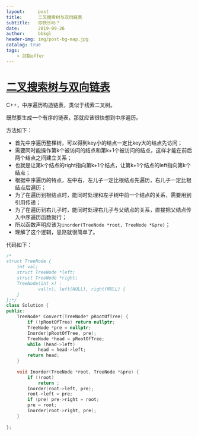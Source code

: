 ```yaml
---
layout:     post
title:      二叉搜索树与双向链表
subtitle:   你快乐吗？
date:       2019-09-26
author:     bbkgl
header-img: img/post-bg-map.jpg
catalog: true
tags:
    - 剑指offer
---
```


# [二叉搜索树与双向链表](https://www.nowcoder.com/practice/947f6eb80d944a84850b0538bf0ec3a5?tpId=13&tqId=11179&tPage=2&rp=2&ru=/ta/coding-interviews&qru=/ta/coding-interviews/question-ranking )

C++，中序遍历构造链表，类似于线索二叉树。

既然要生成一个有序的链表，那就应该很快想到中序遍历。

方法如下：

- 首先中序遍历整棵树，可以得到key小的结点一定比key大的结点先访问；
- 需要同时能操作第k个被访问的结点和第k+1个被访问的结点，这样才能在前后两个结点之间建立关系；
- 也就是让第k个结点的right指向第k+1个结点，让第k+1个结点的left指向第k个结点；
- 根据中序遍历的特点，左中右，左儿子一定比根结点先遍历，右儿子一定比根结点后遍历；
- 为了在遍历到根结点时，能同时处理和左子树中前一个结点的关系，需要用到引用传递；
- 为了在遍历到右儿子时，能同时处理右儿子与父结点的关系，直接把父结点传入中序遍历函数就行；
- 所以函数声明应该为`inorder(TreeNode *root, TreeNode *&pre)`；
- 理解了这个逻辑，思路就很简单了。

代码如下：

```cpp
/*
struct TreeNode {
	int val;
	struct TreeNode *left;
	struct TreeNode *right;
	TreeNode(int x) :
			val(x), left(NULL), right(NULL) {
	}
};*/
class Solution {
public:
    TreeNode* Convert(TreeNode* pRootOfTree) {
        if (!pRootOfTree) return nullptr;
        TreeNode *pre = nullptr;
        Inorder(pRootOfTree, pre);
        TreeNode *head = pRootOfTree;
        while (head->left) 
            head = head->left;
        return head;
    }
    
    void Inorder(TreeNode *root, TreeNode *&pre) {
        if (!root)
            return ;
        Inorder(root->left, pre);
        root->left = pre;
        if (pre) pre->right = root;
        pre = root;
        Inorder(root->right, pre);
    }
    
};
```






